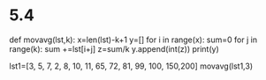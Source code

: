 # 5.4
def movavg(lst,k):
    x=len(lst)-k+1
    y=[]
    for i in range(x):
        sum=0
        for j in range(k):
            sum +=lst[i+j]
        z=sum/k
        y.append(int(z))
    print(y)
    
lst1=[3, 5, 7, 2, 8, 10, 11, 65, 72, 81, 99, 100, 150,200]
movavg(lst1,3)
